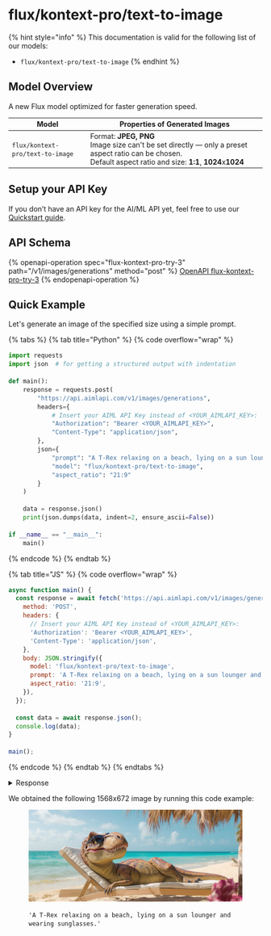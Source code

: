 # flux/kontext-pro/text-to-image

{% hint style="info" %}
This documentation is valid for the following list of our models:

* `flux/kontext-pro/text-to-image`
{% endhint %}

## Model Overview

A new Flux model optimized for faster generation speed.&#x20;

<table data-full-width="false"><thead><tr><th width="190">Model</th><th width="593">Properties of Generated Images</th></tr></thead><tbody><tr><td><code>flux/kontext-pro/text-to-image</code></td><td>Format: <strong>JPEG, PNG</strong><br>Image size can't be set directly — only a preset aspect ratio can be chosen.<br>Default aspect ratio and size: <strong>1:1</strong>, <strong>1024</strong>x<strong>1024</strong></td></tr></tbody></table>

## Setup your API Key

If you don’t have an API key for the AI/ML API yet, feel free to use our [Quickstart guide](https://docs.aimlapi.com/quickstart/setting-up).

## API Schema

{% openapi-operation spec="flux-kontext-pro-try-3" path="/v1/images/generations" method="post" %}
[OpenAPI flux-kontext-pro-try-3](https://raw.githubusercontent.com/aimlapi/api-docs/refs/heads/main/docs/api-references/image-models/flux/flux-kontext-pro.json)
{% endopenapi-operation %}

## Quick Example

Let's generate an image of the specified size using a simple prompt.

{% tabs %}
{% tab title="Python" %}
{% code overflow="wrap" %}
```python
import requests
import json  # for getting a structured output with indentation

def main():
    response = requests.post(
        "https://api.aimlapi.com/v1/images/generations",
        headers={
            # Insert your AIML API Key instead of <YOUR_AIMLAPI_KEY>:
            "Authorization": "Bearer <YOUR_AIMLAPI_KEY>",
            "Content-Type": "application/json",
        },
        json={
            "prompt": "A T-Rex relaxing on a beach, lying on a sun lounger and wearing sunglasses.",
            "model": "flux/kontext-pro/text-to-image",
            "aspect_ratio": "21:9"   
        }
    )

    data = response.json()
    print(json.dumps(data, indent=2, ensure_ascii=False))

if __name__ == "__main__":
    main()
```
{% endcode %}
{% endtab %}

{% tab title="JS" %}
{% code overflow="wrap" %}
```javascript
async function main() {
  const response = await fetch('https://api.aimlapi.com/v1/images/generations', {
    method: 'POST',
    headers: {
      // Insert your AIML API Key instead of <YOUR_AIMLAPI_KEY>:
      'Authorization': 'Bearer <YOUR_AIMLAPI_KEY>',
      'Content-Type': 'application/json',
    },
    body: JSON.stringify({
      model: 'flux/kontext-pro/text-to-image',
      prompt: 'A T-Rex relaxing on a beach, lying on a sun lounger and wearing sunglasses.',
      aspect_ratio: '21:9',
    }),
  });

  const data = await response.json();
  console.log(data);
}

main();
```
{% endcode %}
{% endtab %}
{% endtabs %}

<details>

<summary>Response</summary>

{% code overflow="wrap" %}
```json5
{
  "images": [
    {
      "url": "https://cdn.aimlapi.com/squirrel/files/koala/6e4yw7_YnA8tEe03QW8wW_5298e11de5a24f1f9cf4f277cbdd3316.jpg",
      "width": 1568,
      "height": 672,
      "content_type": "image/jpeg"
    }
  ],
  "timings": {},
  "seed": 2561481494,
  "has_nsfw_concepts": [
    false
  ],
  "prompt": "A T-Rex relaxing on a beach, lying on a sun lounger and wearing sunglasses."
}
```
{% endcode %}

</details>

We obtained the following 1568x672 image by running this code example:

<figure><img src="../../../.gitbook/assets/EgskSnirzZYljpVeLSTNR_917caa60fb8f450cbd9576756171cd68.jpg" alt=""><figcaption><p><code>'A T-Rex relaxing on a beach, lying on a sun lounger and wearing sunglasses.'</code></p></figcaption></figure>

